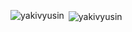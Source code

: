 
<p><img align="left" src="https://github-readme-stats.vercel.app/api/top-langs?username=yakivyusin&show_icons=true&locale=en&layout=compact" alt="yakivyusin" /></p>

<p>&nbsp;<img align="center" src="https://github-readme-stats.vercel.app/api?username=yakivyusin&show_icons=true&locale=en" alt="yakivyusin" /></p>
